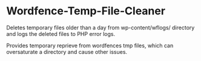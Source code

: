 # Wordfence-Temp-File-Cleaner
Deletes temporary files older than a day from wp-content/wflogs/ directory and logs the deleted files to PHP error logs.

Provides temporary reprieve from wordfences tmp files, which can oversaturate a directory and cause other issues.
